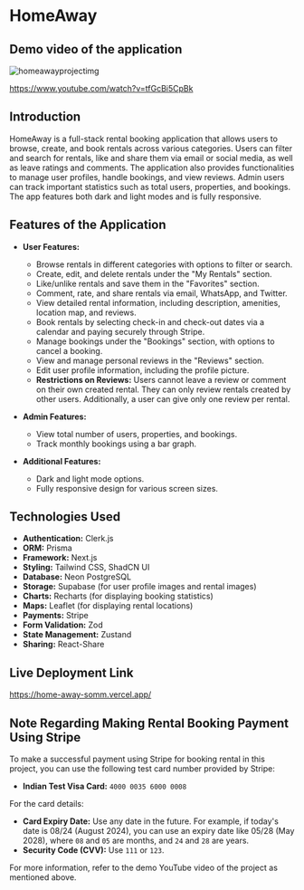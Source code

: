 # HomeAway

## Demo video of the application
![homeawayprojectimg](https://github.com/user-attachments/assets/659709dc-f0af-4227-9f8f-36ef06260c85)

https://www.youtube.com/watch?v=tfGcBi5CpBk

## Introduction

HomeAway is a full-stack rental booking application that allows users to browse, create, and book rentals across various categories. Users can filter and search for rentals, like and share them via email or social media, as well as leave ratings and comments. The application also provides functionalities to manage user profiles, handle bookings, and view reviews. Admin users can track important statistics such as total users, properties, and bookings. The app features both dark and light modes and is fully responsive.

## Features of the Application

- **User Features:**
  - Browse rentals in different categories with options to filter or search.
  - Create, edit, and delete rentals under the "My Rentals" section.
  - Like/unlike rentals and save them in the "Favorites" section.
  - Comment, rate, and share rentals via email, WhatsApp, and Twitter.
  - View detailed rental information, including description, amenities, location map, and reviews.
  - Book rentals by selecting check-in and check-out dates via a calendar and paying securely through Stripe.
  - Manage bookings under the "Bookings" section, with options to cancel a booking.
  - View and manage personal reviews in the "Reviews" section.
  - Edit user profile information, including the profile picture.
  - **Restrictions on Reviews:** Users cannot leave a review or comment on their own created rental. They can only review rentals created by other users. Additionally, a user can give only one review per rental.

- **Admin Features:**
  - View total number of users, properties, and bookings.
  - Track monthly bookings using a bar graph.

- **Additional Features:**
  - Dark and light mode options.
  - Fully responsive design for various screen sizes.

## Technologies Used

- **Authentication:** Clerk.js
- **ORM:** Prisma
- **Framework:** Next.js
- **Styling:** Tailwind CSS, ShadCN UI
- **Database:** Neon PostgreSQL
- **Storage:** Supabase (for user profile images and rental images)
- **Charts:** Recharts (for displaying booking statistics)
- **Maps:** Leaflet (for displaying rental locations)
- **Payments:** Stripe
- **Form Validation:** Zod
- **State Management:** Zustand
- **Sharing:** React-Share

## Live Deployment Link

https://home-away-somm.vercel.app/

## Note Regarding Making Rental Booking Payment Using Stripe

To make a successful payment using Stripe for booking rental in this project, you can use the following test card number provided by Stripe:

- **Indian Test Visa Card:** `4000 0035 6000 0008`

For the card details:
- **Card Expiry Date:** Use any date in the future. For example, if today's date is 08/24 (August 2024), you can use an expiry date like 05/28 (May 2028), where `08` and `05` are months, and `24` and `28` are years.
- **Security Code (CVV):** Use `111` or `123`.

For more information, refer to the demo YouTube video of the project as mentioned above.
